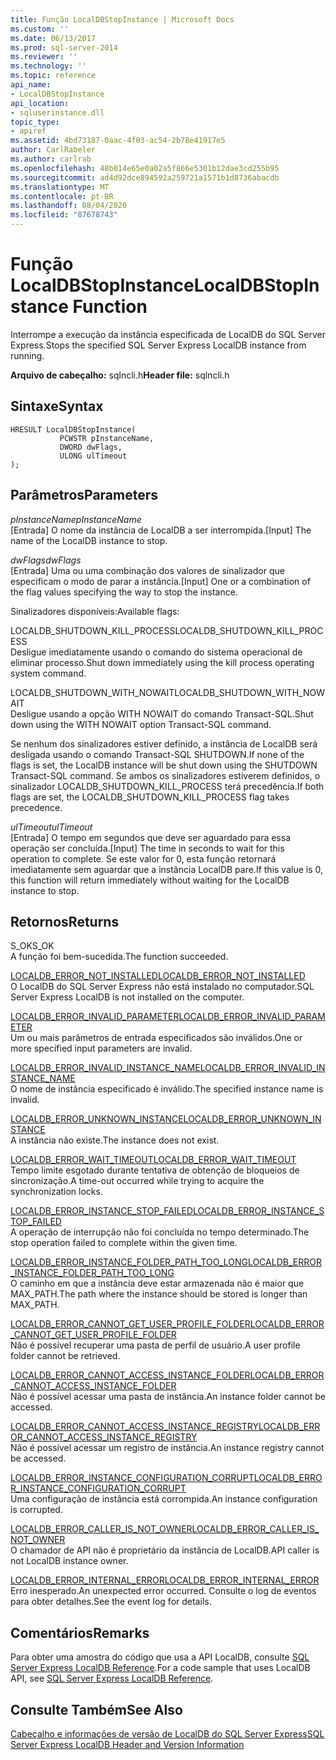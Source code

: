 ```yaml
---
title: Função LocalDBStopInstance | Microsoft Docs
ms.custom: ''
ms.date: 06/13/2017
ms.prod: sql-server-2014
ms.reviewer: ''
ms.technology: ''
ms.topic: reference
api_name:
- LocalDBStopInstance
api_location:
- sqluserinstance.dll
topic_type:
- apiref
ms.assetid: 4bd73187-0aac-4f03-ac54-2b78e41917e5
author: CarlRabeler
ms.author: carlrab
ms.openlocfilehash: 48b014e65e0a02a5f866e5301b12dae3cd255b95
ms.sourcegitcommit: ad4d92dce894592a259721a1571b1d8736abacdb
ms.translationtype: MT
ms.contentlocale: pt-BR
ms.lasthandoff: 08/04/2020
ms.locfileid: "87678743"
---
```

# <a name="localdbstopinstance-function"></a><span data-ttu-id="610c3-102">Função LocalDBStopInstance</span><span class="sxs-lookup"><span data-stu-id="610c3-102">LocalDBStopInstance Function</span></span>
  <span data-ttu-id="610c3-103">Interrompe a execução da instância especificada de LocalDB do SQL Server Express.</span><span class="sxs-lookup"><span data-stu-id="610c3-103">Stops the specified SQL Server Express LocalDB instance from running.</span></span>  
  
 <span data-ttu-id="610c3-104">**Arquivo de cabeçalho:** sqlncli.h</span><span class="sxs-lookup"><span data-stu-id="610c3-104">**Header file:** sqlncli.h</span></span>  
  
## <a name="syntax"></a><span data-ttu-id="610c3-105">Sintaxe</span><span class="sxs-lookup"><span data-stu-id="610c3-105">Syntax</span></span>  
  
```  
HRESULT LocalDBStopInstance(  
           PCWSTR pInstanceName,  
           DWORD dwFlags,   
           ULONG ulTimeout   
);  
```  
  
## <a name="parameters"></a><span data-ttu-id="610c3-106">Parâmetros</span><span class="sxs-lookup"><span data-stu-id="610c3-106">Parameters</span></span>  
 <span data-ttu-id="610c3-107">*pInstanceName*</span><span class="sxs-lookup"><span data-stu-id="610c3-107">*pInstanceName*</span></span>  
 <span data-ttu-id="610c3-108">[Entrada] O nome da instância de LocalDB a ser interrompida.</span><span class="sxs-lookup"><span data-stu-id="610c3-108">[Input] The name of the LocalDB instance to stop.</span></span>  
  
 <span data-ttu-id="610c3-109">*dwFlags*</span><span class="sxs-lookup"><span data-stu-id="610c3-109">*dwFlags*</span></span>  
 <span data-ttu-id="610c3-110">[Entrada] Uma ou uma combinação dos valores de sinalizador que especificam o modo de parar a instância.</span><span class="sxs-lookup"><span data-stu-id="610c3-110">[Input] One or a combination of the flag values specifying the way to stop the instance.</span></span>  
  
 <span data-ttu-id="610c3-111">Sinalizadores disponíveis:</span><span class="sxs-lookup"><span data-stu-id="610c3-111">Available flags:</span></span>  
  
 <span data-ttu-id="610c3-112">LOCALDB_SHUTDOWN_KILL_PROCESS</span><span class="sxs-lookup"><span data-stu-id="610c3-112">LOCALDB_SHUTDOWN_KILL_PROCESS</span></span>  
 <span data-ttu-id="610c3-113">Desligue imediatamente usando o comando do sistema operacional de eliminar processo.</span><span class="sxs-lookup"><span data-stu-id="610c3-113">Shut down immediately using the kill process operating system command.</span></span>  
  
 <span data-ttu-id="610c3-114">LOCALDB_SHUTDOWN_WITH_NOWAIT</span><span class="sxs-lookup"><span data-stu-id="610c3-114">LOCALDB_SHUTDOWN_WITH_NOWAIT</span></span>  
 <span data-ttu-id="610c3-115">Desligue usando a opção WITH NOWAIT do comando Transact-SQL.</span><span class="sxs-lookup"><span data-stu-id="610c3-115">Shut down using the WITH NOWAIT option Transact-SQL command.</span></span>  
  
 <span data-ttu-id="610c3-116">Se nenhum dos sinalizadores estiver definido, a instância de LocalDB será desligada usando o comando Transact-SQL SHUTDOWN.</span><span class="sxs-lookup"><span data-stu-id="610c3-116">If none of the flags is set, the LocalDB instance will be shut down using the SHUTDOWN Transact-SQL command.</span></span> <span data-ttu-id="610c3-117">Se ambos os sinalizadores estiverem definidos, o sinalizador LOCALDB_SHUTDOWN_KILL_PROCESS terá precedência.</span><span class="sxs-lookup"><span data-stu-id="610c3-117">If both flags are set, the LOCALDB_SHUTDOWN_KILL_PROCESS flag takes precedence.</span></span>  
  
 <span data-ttu-id="610c3-118">*ulTimeout*</span><span class="sxs-lookup"><span data-stu-id="610c3-118">*ulTimeout*</span></span>  
 <span data-ttu-id="610c3-119">[Entrada] O tempo em segundos que deve ser aguardado para essa operação ser concluída.</span><span class="sxs-lookup"><span data-stu-id="610c3-119">[Input] The time in seconds to wait for this operation to complete.</span></span> <span data-ttu-id="610c3-120">Se este valor for 0, esta função retornará imediatamente sem aguardar que a instância LocalDB pare.</span><span class="sxs-lookup"><span data-stu-id="610c3-120">If this value is 0, this function will return immediately without waiting for the LocalDB instance to stop.</span></span>  
  
## <a name="returns"></a><span data-ttu-id="610c3-121">Retornos</span><span class="sxs-lookup"><span data-stu-id="610c3-121">Returns</span></span>  
 <span data-ttu-id="610c3-122">S_OK</span><span class="sxs-lookup"><span data-stu-id="610c3-122">S_OK</span></span>  
 <span data-ttu-id="610c3-123">A função foi bem-sucedida.</span><span class="sxs-lookup"><span data-stu-id="610c3-123">The function succeeded.</span></span>  
  
 [<span data-ttu-id="610c3-124">LOCALDB_ERROR_NOT_INSTALLED</span><span class="sxs-lookup"><span data-stu-id="610c3-124">LOCALDB_ERROR_NOT_INSTALLED</span></span>](../express-localdb-error-messages/localdb-error-not-installed.md)  
 <span data-ttu-id="610c3-125">O LocalDB do SQL Server Express não está instalado no computador.</span><span class="sxs-lookup"><span data-stu-id="610c3-125">SQL Server Express LocalDB is not installed on the computer.</span></span>  
  
 [<span data-ttu-id="610c3-126">LOCALDB_ERROR_INVALID_PARAMETER</span><span class="sxs-lookup"><span data-stu-id="610c3-126">LOCALDB_ERROR_INVALID_PARAMETER</span></span>](../express-localdb-error-messages/localdb-error-invalid-parameter.md)  
 <span data-ttu-id="610c3-127">Um ou mais parâmetros de entrada especificados são inválidos.</span><span class="sxs-lookup"><span data-stu-id="610c3-127">One or more specified input parameters are invalid.</span></span>  
  
 [<span data-ttu-id="610c3-128">LOCALDB_ERROR_INVALID_INSTANCE_NAME</span><span class="sxs-lookup"><span data-stu-id="610c3-128">LOCALDB_ERROR_INVALID_INSTANCE_NAME</span></span>](../express-localdb-error-messages/localdb-error-invalid-instance-name.md)  
 <span data-ttu-id="610c3-129">O nome de instância especificado é inválido.</span><span class="sxs-lookup"><span data-stu-id="610c3-129">The specified instance name is invalid.</span></span>  
  
 [<span data-ttu-id="610c3-130">LOCALDB_ERROR_UNKNOWN_INSTANCE</span><span class="sxs-lookup"><span data-stu-id="610c3-130">LOCALDB_ERROR_UNKNOWN_INSTANCE</span></span>](../express-localdb-error-messages/localdb-error-unknown-instance.md)  
 <span data-ttu-id="610c3-131">A instância não existe.</span><span class="sxs-lookup"><span data-stu-id="610c3-131">The instance does not exist.</span></span>  
  
 [<span data-ttu-id="610c3-132">LOCALDB_ERROR_WAIT_TIMEOUT</span><span class="sxs-lookup"><span data-stu-id="610c3-132">LOCALDB_ERROR_WAIT_TIMEOUT</span></span>](../express-localdb-error-messages/localdb-error-wait-timeout.md)  
 <span data-ttu-id="610c3-133">Tempo limite esgotado durante tentativa de obtenção de bloqueios de sincronização.</span><span class="sxs-lookup"><span data-stu-id="610c3-133">A time-out occurred while trying to acquire the synchronization locks.</span></span>  
  
 [<span data-ttu-id="610c3-134">LOCALDB_ERROR_INSTANCE_STOP_FAILED</span><span class="sxs-lookup"><span data-stu-id="610c3-134">LOCALDB_ERROR_INSTANCE_STOP_FAILED</span></span>](../express-localdb-error-messages/localdb-error-instance-stop-failed.md)  
 <span data-ttu-id="610c3-135">A operação de interrupção não foi concluída no tempo determinado.</span><span class="sxs-lookup"><span data-stu-id="610c3-135">The stop operation failed to complete within the given time.</span></span>  
  
 [<span data-ttu-id="610c3-136">LOCALDB_ERROR_INSTANCE_FOLDER_PATH_TOO_LONG</span><span class="sxs-lookup"><span data-stu-id="610c3-136">LOCALDB_ERROR_INSTANCE_FOLDER_PATH_TOO_LONG</span></span>](../express-localdb-error-messages/localdb-error-instance-folder-path-too-long.md)  
 <span data-ttu-id="610c3-137">O caminho em que a instância deve estar armazenada não é maior que MAX_PATH.</span><span class="sxs-lookup"><span data-stu-id="610c3-137">The path where the instance should be stored is longer than MAX_PATH.</span></span>  
  
 [<span data-ttu-id="610c3-138">LOCALDB_ERROR_CANNOT_GET_USER_PROFILE_FOLDER</span><span class="sxs-lookup"><span data-stu-id="610c3-138">LOCALDB_ERROR_CANNOT_GET_USER_PROFILE_FOLDER</span></span>](../express-localdb-error-messages/localdb-error-cannot-get-user-profile-folder.md)  
 <span data-ttu-id="610c3-139">Não é possível recuperar uma pasta de perfil de usuário.</span><span class="sxs-lookup"><span data-stu-id="610c3-139">A user profile folder cannot be retrieved.</span></span>  
  
 [<span data-ttu-id="610c3-140">LOCALDB_ERROR_CANNOT_ACCESS_INSTANCE_FOLDER</span><span class="sxs-lookup"><span data-stu-id="610c3-140">LOCALDB_ERROR_CANNOT_ACCESS_INSTANCE_FOLDER</span></span>](../express-localdb-error-messages/localdb-error-cannot-access-instance-folder.md)  
 <span data-ttu-id="610c3-141">Não é possível acessar uma pasta de instância.</span><span class="sxs-lookup"><span data-stu-id="610c3-141">An instance folder cannot be accessed.</span></span>  
  
 [<span data-ttu-id="610c3-142">LOCALDB_ERROR_CANNOT_ACCESS_INSTANCE_REGISTRY</span><span class="sxs-lookup"><span data-stu-id="610c3-142">LOCALDB_ERROR_CANNOT_ACCESS_INSTANCE_REGISTRY</span></span>](../express-localdb-error-messages/localdb-error-cannot-access-instance-registry.md)  
 <span data-ttu-id="610c3-143">Não é possível acessar um registro de instância.</span><span class="sxs-lookup"><span data-stu-id="610c3-143">An instance registry cannot be accessed.</span></span>  
  
 [<span data-ttu-id="610c3-144">LOCALDB_ERROR_INSTANCE_CONFIGURATION_CORRUPT</span><span class="sxs-lookup"><span data-stu-id="610c3-144">LOCALDB_ERROR_INSTANCE_CONFIGURATION_CORRUPT</span></span>](../express-localdb-error-messages/localdb-error-instance-configuration-corrupt.md)  
 <span data-ttu-id="610c3-145">Uma configuração de instância está corrompida.</span><span class="sxs-lookup"><span data-stu-id="610c3-145">An instance configuration is corrupted.</span></span>  
  
 [<span data-ttu-id="610c3-146">LOCALDB_ERROR_CALLER_IS_NOT_OWNER</span><span class="sxs-lookup"><span data-stu-id="610c3-146">LOCALDB_ERROR_CALLER_IS_NOT_OWNER</span></span>](../express-localdb-error-messages/localdb-error-caller-is-not-owner.md)  
 <span data-ttu-id="610c3-147">O chamador de API não é proprietário da instância de LocalDB.</span><span class="sxs-lookup"><span data-stu-id="610c3-147">API caller is not LocalDB instance owner.</span></span>  
  
 [<span data-ttu-id="610c3-148">LOCALDB_ERROR_INTERNAL_ERROR</span><span class="sxs-lookup"><span data-stu-id="610c3-148">LOCALDB_ERROR_INTERNAL_ERROR</span></span>](../express-localdb-error-messages/localdb-error-internal-error.md)  
 <span data-ttu-id="610c3-149">Erro inesperado.</span><span class="sxs-lookup"><span data-stu-id="610c3-149">An unexpected error occurred.</span></span> <span data-ttu-id="610c3-150">Consulte o log de eventos para obter detalhes.</span><span class="sxs-lookup"><span data-stu-id="610c3-150">See the event log for details.</span></span>  
  
## <a name="remarks"></a><span data-ttu-id="610c3-151">Comentários</span><span class="sxs-lookup"><span data-stu-id="610c3-151">Remarks</span></span>  
 <span data-ttu-id="610c3-152">Para obter uma amostra do código que usa a API LocalDB, consulte [SQL Server Express LocalDB Reference](../sql-server-express-localdb-reference.md).</span><span class="sxs-lookup"><span data-stu-id="610c3-152">For a code sample that uses LocalDB API, see [SQL Server Express LocalDB Reference](../sql-server-express-localdb-reference.md).</span></span>  
  
## <a name="see-also"></a><span data-ttu-id="610c3-153">Consulte Também</span><span class="sxs-lookup"><span data-stu-id="610c3-153">See Also</span></span>  
 [<span data-ttu-id="610c3-154">Cabeçalho e informações de versão de LocalDB do SQL Server Express</span><span class="sxs-lookup"><span data-stu-id="610c3-154">SQL Server Express LocalDB Header and Version Information</span></span>](sql-server-express-localdb-header-and-version-information.md)  
  
  
